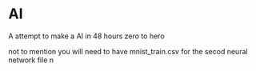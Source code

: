# AI
A attempt to make a AI in 48 hours zero to hero

not to mention you will need to have mnist_train.csv for the secod neural network file
n
